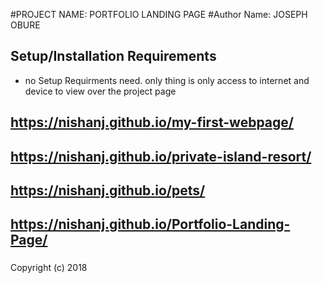 #PROJECT NAME: PORTFOLIO LANDING PAGE
#Author Name: JOSEPH OBURE
####
## Setup/Installation Requirements
* no Setup Requirments need. only thing is only access to internet and device to view over the project page
## https://nishanj.github.io/my-first-webpage/
## https://nishanj.github.io/private-island-resort/
## https://nishanj.github.io/pets/
## https://nishanj.github.io/Portfolio-Landing-Page/
###
Copyright (c) 2018
